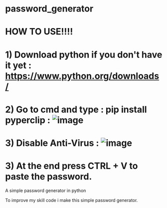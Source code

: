 # password_generator

# HOW TO USE!!!!
# 1) Download python if you don't have it yet : https://www.python.org/downloads/
# 2) Go to cmd and type :    pip install pyperclip : ![image](https://user-images.githubusercontent.com/89339967/152645444-14b2879f-cd59-45b6-88a6-7539300f99a8.png)
# 3) Disable Anti-Virus : ![image](https://user-images.githubusercontent.com/89339967/152645551-b10056d0-0fc5-48f9-ada5-8c677309a59f.png)
# 3) At the end press CTRL + V to paste the password.


A simple password generator in python

To improve my skill code i make this simple password generator.
